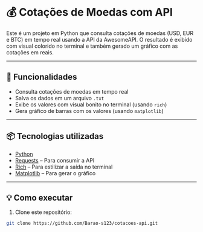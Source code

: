 # 💰 Cotações de Moedas com API

Este é um projeto em Python que consulta cotações de moedas (USD, EUR e BTC) em tempo real usando a API da AwesomeAPI. O resultado é exibido com visual colorido no terminal e também gerado um gráfico com as cotações em reais.

---

## 🚀 Funcionalidades

- Consulta cotações de moedas em tempo real
- Salva os dados em um arquivo `.txt`
- Exibe os valores com visual bonito no terminal (usando `rich`)
- Gera gráfico de barras com os valores (usando `matplotlib`)

---

## 📦 Tecnologias utilizadas

- [Python](https://www.python.org/)
- [Requests](https://pypi.org/project/requests/) – Para consumir a API
- [Rich](https://pypi.org/project/rich/) – Para estilizar a saída no terminal
- [Matplotlib](https://matplotlib.org/) – Para gerar o gráfico

---

## 💡 Como executar

1. Clone este repositório:
```bash
git clone https://github.com/Barao-s123/cotacoes-api.git

